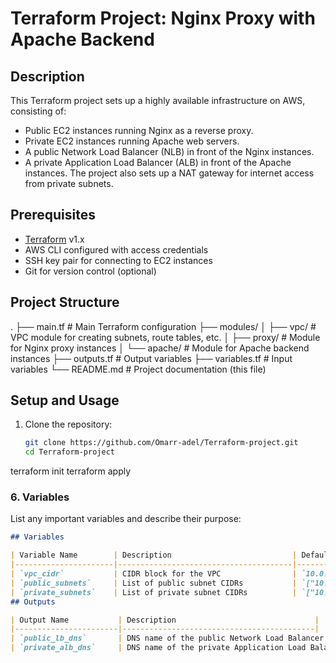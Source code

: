 # Terraform Project: Nginx Proxy with Apache Backend

## Description
This Terraform project sets up a highly available infrastructure on AWS, consisting of:
- Public EC2 instances running Nginx as a reverse proxy.
- Private EC2 instances running Apache web servers.
- A public Network Load Balancer (NLB) in front of the Nginx instances.
- A private Application Load Balancer (ALB) in front of the Apache instances.
The project also sets up a NAT gateway for internet access from private subnets.
## Prerequisites
- [Terraform](https://www.terraform.io/) v1.x
- AWS CLI configured with access credentials
- SSH key pair for connecting to EC2 instances
- Git for version control (optional)
## Project Structure
.
├── main.tf                  # Main Terraform configuration
├── modules/
│   ├── vpc/                 # VPC module for creating subnets, route tables, etc.
│   ├── proxy/               # Module for Nginx proxy instances
│   └── apache/              # Module for Apache backend instances
├── outputs.tf               # Output variables
├── variables.tf             # Input variables
└── README.md                # Project documentation (this file)

## Setup and Usage

1. Clone the repository:
   ```bash
   git clone https://github.com/Omarr-adel/Terraform-project.git
   cd Terraform-project
terraform init
terraform apply

### 6. **Variables**
List any important variables and describe their purpose:
```md
## Variables

| Variable Name        | Description                           | Default Value             |
|----------------------|---------------------------------------|---------------------------|
| `vpc_cidr`           | CIDR block for the VPC                | `10.0.0.0/16`             |
| `public_subnets`     | List of public subnet CIDRs           | `["10.0.0.0/24", "10.0.1.0/24"]` |
| `private_subnets`    | List of private subnet CIDRs          | `["10.0.2.0/24", "10.0.3.0/24"]` |
## Outputs

| Output Name           | Description                               |
|-----------------------|-------------------------------------------|
| `public_lb_dns`       | DNS name of the public Network Load Balancer (NLB) |
| `private_alb_dns`     | DNS name of the private Application Load Balancer (ALB) |

